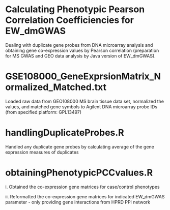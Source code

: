 # Calculating Phenotypic Pearson Correlation Coefficiencies for EW_dmGWAS
Dealing with duplicate gene probes from DNA microarray analysis and obtaining gene co-expression values by Pearson correlation (preparation for MS GWAS and GEO data analysis by Java version of EW_dmGWAS).

# GSE108000_GeneExprsionMatrix_Normalized_Matched.txt
Loaded raw data from GEO108000 MS brain tissue data set, normalized the values, and matched gene symbols to Agilent DNA microarray probe IDs (from specified platform: GPL13497)
  
# handlingDuplicateProbes.R
Handled any duplicate gene probes by calculating average of the gene expression measures of duplicates

# obtainingPhenotypicPCCvalues.R
i. Obtained the co-expression gene matrices for case/control phenotypes

ii. Reformatted the co-expression gene matrices for indicated EW_dmGWAS parameter - only providing gene interactions from HPRD PPI network
